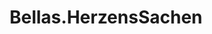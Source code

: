 ---
title: "Bellas.HerzensSachen"
url: /brandenburg-an-der-havel/bellas-herzenssachen/
shop: Raumausstattung
---